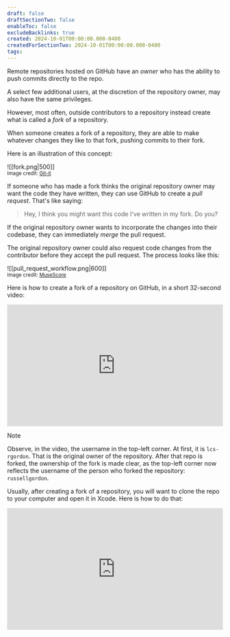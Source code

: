 ```yaml
---
draft: false
draftSectionTwo: false
enableToc: false
excludeBacklinks: true
created: 2024-10-01T00:00:00.000-0400
createdForSectionTwo: 2024-10-01T00:00:00.000-0400
tags:
---
```

Remote repositories hosted on GitHub have an *owner* who has the ability to push commits directly to the repo.

A select few additional users, at the discretion of the repository owner, may also have the same privileges.

However, most often, outside contributors to a repository instead create what is called a *fork* of a repository.

When someone creates a fork of a repository, they are able to make whatever changes they like to that fork, pushing commits to their fork.

Here is an illustration of this concept:

![[fork.png|500]]
<br/><small>Image credit: [Git-it](http://jlord.us/git-it/index.html)</small>

If someone who has made a fork thinks the original repository owner may want the code they have written, they can use GitHub to create a *pull request*. That's like saying:

> Hey, I think you might want this code I've written in my fork. Do you?

If the original repository owner wants to incorporate the changes into their codebase, they can immediately *merge* the pull request.

The original repository owner could also request code changes from the contributor before they accept the pull request. The process looks like this:

![[pull_request_workflow.png|600]]
<br/><small>Image credit: [MuseScore](https://musescore.org/en/pull-requests-merge-process)</small>

Here is how to create a fork of a repository on GitHub, in a short 32-second video:

<div style="padding:56.25% 0 0 0;position:relative;">
	<iframe src="https://player.vimeo.com/video/1014738801?h=4544f741d1&amp;badge=0&amp;autopause=0&amp;player_id=0&amp;app_id=58479&portrait=0&byline=0&title=0" frameborder="0" allow="autoplay; fullscreen; picture-in-picture; clipboard-write" style="position:absolute;top:0;left:0;width:100%;height:100%;" title="Opening the Teamspace">
	</iframe>
	</div>
<script src="https://player.vimeo.com/api/player.js"></script>

> [!NOTE]
> 
> Observe, in the video, the username in the top-left corner. At first, it is `lcs-rgordon`. That is the original owner of the repository. After that repo is forked, the ownership of the fork is made clear, as the top-left corner now reflects the username of the person who forked the repository: `russellgordon`.

Usually, after creating a fork of a repository, you will want to clone the repo to your computer and open it in Xcode. Here is how to do that:

<div style="padding:56.25% 0 0 0;position:relative;">
	<iframe src="https://player.vimeo.com/video/1014741086?h=fa85f51ae3&amp;badge=0&amp;autopause=0&amp;player_id=0&amp;app_id=58479&portrait=0&byline=0&title=0" frameborder="0" allow="autoplay; fullscreen; picture-in-picture; clipboard-write" style="position:absolute;top:0;left:0;width:100%;height:100%;" title="Opening the Teamspace">
	</iframe>
	</div>
<script src="https://player.vimeo.com/api/player.js"></script>


